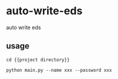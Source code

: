 # auto-write-eds
auto write eds

## usage
```
cd {{project directory}}

python main.py --name xxx --password xxx

